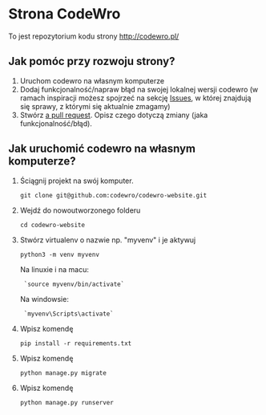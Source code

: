 # Strona CodeWro

To jest repozytorium kodu strony http://codewro.pl/

## Jak pomóc przy rozwoju strony?

1. Uruchom codewro na własnym komputerze
2. Dodaj funkcjonalność/napraw błąd na swojej lokalnej wersji codewro (w ramach inspiracji możesz spojrzeć na sekcję [Issues](https://github.com/codewro/codewro-website/issues), w której znajdują się sprawy, z którymi się aktualnie zmagamy)
3. Stwórz [a pull request](https://help.github.com/articles/using-pull-requests). Opisz czego dotyczą zmiany (jaka funkcjonalność/błąd).

## Jak uruchomić codewro na własnym komputerze?

1. Ściągnij projekt na swój komputer.

    `git clone git@github.com:codewro/codewro-website.git`

2. Wejdź do nowoutworzonego folderu

    `cd codewro-website`

3. Stwórz virtualenv o nazwie np. "myvenv" i je aktywuj

    `python3 -m venv myvenv`
    
    Na linuxie i na macu:

        `source myvenv/bin/activate`

    Na windowsie:
    
        `myvenv\Scripts\activate`
    
4. Wpisz komendę

    `pip install -r requirements.txt`
    
5. Wpisz komendę 

    `python manage.py migrate`

6. Wpisz komendę

    `python manage.py runserver`
    

